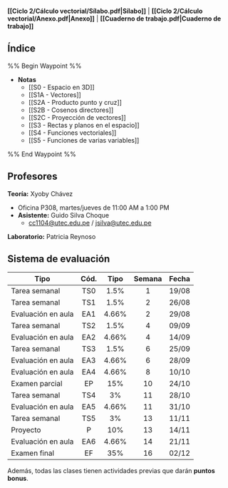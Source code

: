 **[[Ciclo 2/Cálculo vectorial/Sílabo.pdf|Sílabo]]** | **[[Ciclo 2/Cálculo vectorial/Anexo.pdf|Anexo]]** | **[[Cuaderno de trabajo.pdf|Cuaderno de trabajo]]**

## Índice

%% Begin Waypoint %%
- **Notas**
	- [[S0 - Espacio en 3D]]
	- [[S1A - Vectores]]
	- [[S2A - Producto punto y cruz]]
	- [[S2B - Cosenos directores]]
	- [[S2C - Proyección de vectores]]
	- [[S3 - Rectas y planos en el espacio]]
	- [[S4 - Funciones vectoriales]]
	- [[S5 - Funciones de varias variables]]

%% End Waypoint %%

## Profesores

**Teoría:** Xyoby Chávez
- Oficina P308, martes/jueves de 11:00 AM a 1:00 PM
- **Asistente:** Guido Silva Choque
	- cc1104@utec.edu.pe / jsilva@utec.edu.pe

**Laboratorio:** Patricia Reynoso

## Sistema de evaluación

| Tipo               | Cód. | Tipo  | Semana | Fecha |
| ------------------ | :--: | :---: | :----: | :---: |
| Tarea semanal      | TS0  | 1.5%  |   1    | 19/08 |
| Tarea semanal      | TS1  | 1.5%  |   2    | 26/08 |
| Evaluación en aula | EA1  | 4.66% |   2    | 29/08 |
| Tarea semanal      | TS2  | 1.5%  |   4    | 09/09 |
| Evaluación en aula | EA2  | 4.66% |   4    | 14/09 |
| Tarea semanal      | TS3  | 1.5%  |   6    | 25/09 |
| Evaluación en aula | EA3  | 4.66% |   6    | 28/09 |
| Evaluación en aula | EA4  | 4.66% |   8    | 10/10 |
| Examen parcial     |  EP  |  15%  |   10   | 24/10 |
| Tarea semanal      | TS4  |  3%   |   11   | 28/10 |
| Evaluación en aula | EA5  | 4.66% |   11   | 31/10 |
| Tarea semanal      | TS5  |  3%   |   13   | 11/11 |
| Proyecto           |  P   |  10%  |   13   | 14/11 |
| Evaluación en aula | EA6  | 4.66% |   14   | 21/11 |
| Examen final       |  EF  |  35%  |   16   | 02/12 |

Además, todas las clases tienen actividades previas que darán **puntos bonus**.
